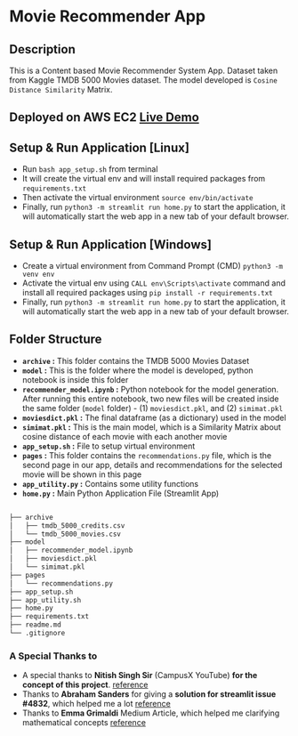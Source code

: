 # Movie Recommender App

## Description

This is a Content based Movie Recommender System App. Dataset taken from Kaggle TMDB 5000 Movies dataset. The model developed is `Cosine Distance Similarity` Matrix.

## Deployed on AWS EC2 [Live Demo](http://ec2-3-111-188-53.ap-south-1.compute.amazonaws.com:8501/)

## Setup & Run Application [Linux]

- Run `bash app_setup.sh` from terminal
- It will create the virtual env and will install required packages from `requirements.txt`
- Then activate the virtual environment `source env/bin/activate`
- Finally, run `python3 -m streamlit run home.py` to start the application, it will automatically start the web app in a new tab of your default browser.

## Setup & Run Application [Windows]

- Create a virtual environment from Command Prompt (CMD) `python3 -m venv env`
- Activate the virtual env using `CALL env\Scripts\activate` command and install all required packages using `pip install -r requirements.txt`
- Finally, run `python3 -m streamlit run home.py` to start the application, it will automatically start the web app in a new tab of your default browser.

## Folder Structure

- **`archive` :** This folder contains the TMDB 5000 Movies Dataset
- **`model` :** This is the folder where the model is developed, python notebook is inside this folder
- **`recommender_model.ipynb` :** Python notebook for the model generation. After running this entire notebook, two new files will be created inside the same folder (`model` folder) - (1) `moviesdict.pkl`, and (2) `simimat.pkl`
- **`moviesdict.pkl` :** The final dataframe (as a dictionary) used in the model
- **`simimat.pkl` :** This is the main model, which is a Similarity Matrix about cosine distance of each movie with each another movie
- **`app_setup.sh` :** File to setup virtual environment
- **`pages` :** This folder contains the `recommendations.py` file, which is the second page in our app, details and recommendations for the selected movie will be shown in this page
- **`app_utility.py` :** Contains some utility functions
- **`home.py` :** Main Python Application File (Streamlit App)

```md

├── archive
│   ├── tmdb_5000_credits.csv
│   └── tmdb_5000_movies.csv
├── model
│   ├── recommender_model.ipynb
│   ├── moviesdict.pkl
│   └── simimat.pkl
├── pages
│   └── recommendations.py
├── app_setup.sh
├── app_utility.sh
├── home.py
├── requirements.txt
├── readme.md
└── .gitignore

```

### A Special Thanks to

- A special thanks to **Nitish Singh Sir** (CampusX YouTube) **for the concept of this project**. [reference](https://www.youtube.com/watch?v=SQHfry4xmdM&list=PLMlmzH-PRVD1zWbR_a1Tf88Wu_q8piscQ&index=13&t=319s)
- Thanks to **Abraham Sanders** for giving a **solution for streamlit issue #4832**, which helped me a lot [reference](https://github.com/streamlit/streamlit/issues/4832)
- Thanks to **Emma Grimaldi** Medium Article, which helped me clarifying mathematical concepts [reference](https://towardsdatascience.com/how-to-build-from-scratch-a-content-based-movie-recommender-with-natural-language-processing-25ad400eb243)
